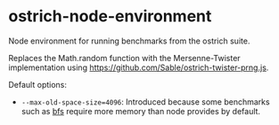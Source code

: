 # ostrich-node-environment
Node environment for running benchmarks from the ostrich suite.

Replaces the Math.random function with the Mersenne-Twister implementation using https://github.com/Sable/ostrich-twister-prng.js.

Default options:
  * `--max-old-space-size=4096`: Introduced because some benchmarks such as [bfs](https://github.com/Sable/bfs-benchmark.git) require more memory than node provides by default.
